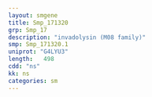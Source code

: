 ```yaml
---
layout: smgene
title: Smp_171320
grp: Smp_17
description: "invadolysin (M08 family)"
smp: Smp_171320.1
uniprot: "G4LYU3"
length:   498
cdd: "ns"
kk: ns
categories: sm
---
```

